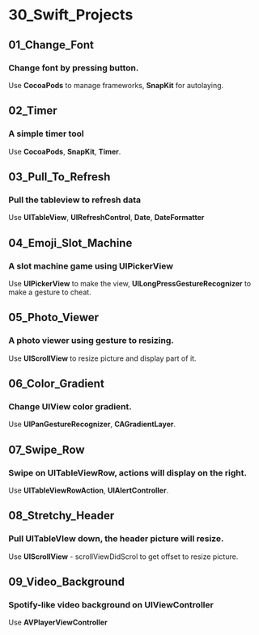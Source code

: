 # 30_Swift_Projects

## 01_Change_Font
### Change font by pressing button.
Use **CocoaPods** to manage frameworks, **SnapKit** for autolaying.

## 02_Timer
### A simple timer tool
Use **CocoaPods**, **SnapKit**, **Timer**.

## 03_Pull_To_Refresh
### Pull the tableview to refresh data
Use **UITableView**, **UIRefreshControl**, **Date**, **DateFormatter**

## 04_Emoji_Slot_Machine
### A slot machine game using UIPickerView
Use **UIPickerView** to make the view, **UILongPressGestureRecognizer** to make a gesture to cheat.

## 05_Photo_Viewer
### A photo viewer using gesture to resizing.
Use **UIScrollView** to resize picture and display part of it.

## 06_Color_Gradient
### Change UIView color gradient.
Use **UIPanGestureRecognizer**, **CAGradientLayer**.

## 07_Swipe_Row
### Swipe on UITableViewRow, actions will display on the right.
Use **UITableViewRowAction**, **UIAlertController**.

## 08_Stretchy_Header
### Pull UITableVIew down, the header picture will resize.
Use **UIScrollView** - scrollViewDidScrol to get offset to resize picture.

## 09_Video_Background
### Spotify-like video background on UIViewController
Use **AVPlayerViewController**
